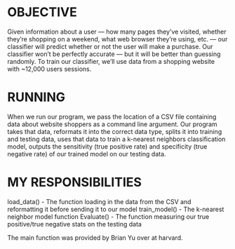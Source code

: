# OBJECTIVE
Given information about a user — how many pages they’ve visited, whether they’re shopping on a weekend, what web browser they’re using, etc. — 
our classifier will predict whether or not the user will make a purchase. Our classifier won’t be perfectly accurate — but it will be better than guessing randomly. 
To train our classifier, we’ll use data from a shopping website with ~12,000 users sessions.

# RUNNING
When we run our program, we pass the location of a CSV file containing data about website shoppers as a command line argument. 
Our program takes that data, reformats it into the correct data type, splits it into training and testing data, uses that data to 
train a k-nearest neighbors classification model,  outputs the sensitivity (true positive rate) and specificity (true negative rate) 
of our trained model on our testing data. 

# MY RESPONSIBILITIES
load_data() - The function loading in the data from the CSV and reformatting it before sending it to our model
train_model() - The k-nearest neighbor model function
Evaluate() - The function measuring our true positive/true negative stats on the testing data

The main function was provided by Brian Yu over at harvard. 
